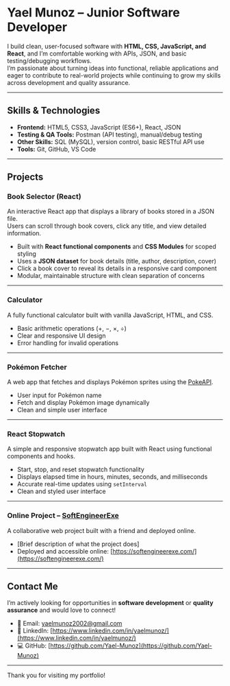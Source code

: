 # Yael Munoz – Junior Software Developer

I build clean, user-focused software with **HTML, CSS, JavaScript, and React**, and I’m comfortable working with APIs, JSON, and basic testing/debugging workflows.  
I’m passionate about turning ideas into functional, reliable applications and eager to contribute to real-world projects while continuing to grow my skills across development and quality assurance.

---

## Skills & Technologies

- **Frontend:** HTML5, CSS3, JavaScript (ES6+), React, JSON
- **Testing & QA Tools:** Postman (API testing), manual/debug testing
- **Other Skills:** SQL (MySQL), version control, basic RESTful API use
- **Tools:** Git, GitHub, VS Code

---

## Projects

### Book Selector (React)

An interactive React app that displays a library of books stored in a JSON file.  
Users can scroll through book covers, click any title, and view detailed information.

- Built with **React functional components** and **CSS Modules** for scoped styling  
- Uses a **JSON dataset** for book details (title, author, description, cover)  
- Click a book cover to reveal its details in a responsive card component  
- Modular, maintainable structure with clean separation of concerns  

---

### Calculator

A fully functional calculator built with vanilla JavaScript, HTML, and CSS.

- Basic arithmetic operations (+, −, ×, ÷)  
- Clear and responsive UI design  
- Error handling for invalid operations  

---

### Pokémon Fetcher

A web app that fetches and displays Pokémon sprites using the [PokeAPI](https://pokeapi.co/).

- User input for Pokémon name  
- Fetch and display Pokémon image dynamically  
- Clean and simple user interface  

---

### React Stopwatch

A simple and responsive stopwatch app built with React using functional components and hooks.

- Start, stop, and reset stopwatch functionality  
- Displays elapsed time in hours, minutes, seconds, and milliseconds  
- Accurate real-time updates using `setInterval`  
- Clean and styled user interface  

---

### Online Project – [SoftEngineerExe](https://softengineerexe.com/)

A collaborative web project built with a friend and deployed online.

- [Brief description of what the project does]  
- Deployed and accessible online: [https://softengineerexe.com/](https://softengineerexe.com/)

---

## Contact Me

I’m actively looking for opportunities in **software development** or **quality assurance** and would love to connect!

- 📧 Email: yaelmunoz2002@gmail.com  
- 🔗 LinkedIn: [https://www.linkedin.com/in/yaelmunoz/](https://www.linkedin.com/in/yaelmunoz/)  
- 💻 GitHub: [https://github.com/Yael-Munoz](https://github.com/Yael-Munoz)

---

Thank you for visiting my portfolio!
